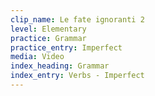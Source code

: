 ```yaml
---
clip_name: Le fate ignoranti 2
level: Elementary
practice: Grammar
practice_entry: Imperfect
media: Video
index_heading: Grammar
index_entry: Verbs - Imperfect
---
```

